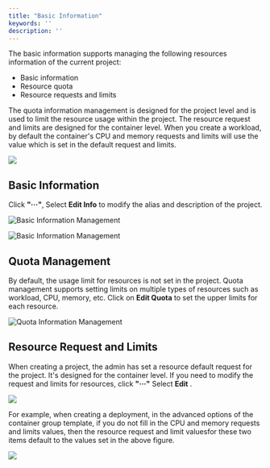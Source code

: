 ```yaml
---
title: "Basic Information"
keywords: ''
description: ''
---
```


The basic information supports managing the following resources information of the current project: 

- Basic information
- Resource quota 
- Resource requests and limits

The quota information management is designed for the project level and is used to limit the resource usage within the project. The resource request and limits are designed for the container level. When you create a workload, by default the container's CPU and memory requests and limits will use the value which is set in the default request and limits.

![](https://pek3b.qingstor.com/kubesphere-docs/png/20190320153225.png)

## Basic Information

Click **"···"**, Select **Edit Info** to modify the alias and description of the project.

![Basic Information Management](https://pek3b.qingstor.com/kubesphere-docs/png/20190320153708.png)

![Basic Information Management](https://pek3b.qingstor.com/kubesphere-docs/png/20190320154520.png)

## Quota Management

By default, the usage limit for resources is not set in the project. Quota management supports setting limits on multiple types of resources such as workload, CPU, memory, etc. Click on **Edit Quota** to set the upper limits for each resource.

![Quota Information Management](https://pek3b.qingstor.com/kubesphere-docs/png/20190320154626.png)


## Resource Request and Limits

When creating a project, the admin has set a resource default request for the project. It's designed for the container level. If you need to modify the request and limits for resources, click **"···"** Select **Edit** .

![](https://pek3b.qingstor.com/kubesphere-docs/png/20190320154708.png)

For example, when creating a deployment, in the advanced options of the container group template, if you do not fill in the CPU and memory requests and limits values, then the resource request and limit values ​​for these two items default to the values ​​set in the above figure.

![](https://pek3b.qingstor.com/kubesphere-docs/png/20190320154810.png)